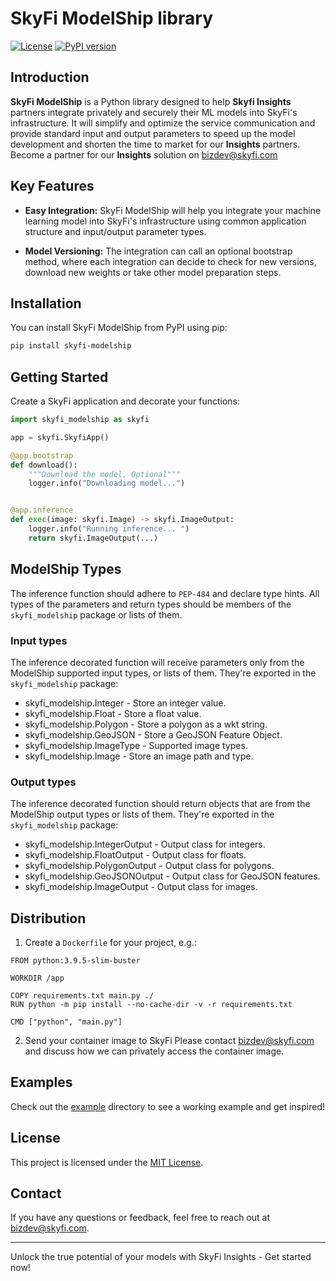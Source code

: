 # SkyFi ModelShip library

[![License](https://img.shields.io/badge/License-MIT-blue.svg)](LICENSE)
[![PyPI version](https://badge.fury.io/py/skyfi-modelship.svg)](https://badge.fury.io/py/skyfi-modelship)

## Introduction

**SkyFi ModelShip** is a Python library designed to help **Skyfi Insights** partners integrate privately and securely their ML models into SkyFi's infrastructure. It will simplify and optimize the service communication and provide standard input and output parameters to speed up the model development and shorten the time to market for our **Insights** partners. Become a partner for our **Insights** solution on bizdev@skyfi.com

## Key Features

- **Easy Integration:** SkyFi ModelShip will help you integrate your machine learning model into SkyFi's infrastructure using common application structure and input/output parameter types.

- **Model Versioning:** The integration can call an optional bootstrap method, where each integration can decide to check for new versions, download new weights or take other model preparation steps.


## Installation

You can install SkyFi ModelShip from PyPI using pip:

```bash
pip install skyfi-modelship
```

## Getting Started
Create a SkyFi application and decorate your functions:

```python
import skyfi_modelship as skyfi

app = skyfi.SkyfiApp()

@app.bootstrap
def download():
    """Download the model, Optional"""
    logger.info("Downloading model...")


@app.inference
def exec(image: skyfi.Image) -> skyfi.ImageOutput:
    logger.info("Running inference... ")
    return skyfi.ImageOutput(...)

```


## ModelShip Types
The inference function should adhere to `PEP-484` and declare type hints. All types of the parameters and return types should be members of the `skyfi_modelship` package or lists of them.

### Input types
The inference decorated function will receive parameters only from the ModelShip supported input types, or lists of them. They're exported in the `skyfi_modelship` package:

- skyfi_modelship.Integer - Store an integer value.
- skyfi_modelship.Float - Store a float value.
- skyfi_modelship.Polygon - Store a polygon as a wkt string.
- skyfi_modelship.GeoJSON - Store a GeoJSON Feature Object.
- skyfi_modelship.ImageType - Supported image types.
- skyfi_modelship.Image - Store an image path and type.

### Output types
The inference decorated function should return objects that are from the ModelShip output types or lists of them. They're exported in the `skyfi_modelship` package:

- skyfi_modelship.IntegerOutput - Output class for integers.
- skyfi_modelship.FloatOutput - Output class for floats.
- skyfi_modelship.PolygonOutput - Output class for polygons.
- skyfi_modelship.GeoJSONOutput - Output class for GeoJSON features.
- skyfi_modelship.ImageOutput - Output class for images.

## Distribution
1. Create a `Dockerfile` for your project, e.g.:
```
FROM python:3.9.5-slim-buster

WORKDIR /app

COPY requirements.txt main.py ./
RUN python -m pip install --no-cache-dir -v -r requirements.txt

CMD ["python", "main.py"]

```

2. Send your container image to SkyFi
Please contact bizdev@skyfi.com and discuss how we can privately access the container image.

## Examples

Check out the [example](https://github.com/optisense/skyfi-modelship/tree/main/example) directory to see a working example and get inspired!

## License

This project is licensed under the [MIT License](https://github.com/optisense/skyfi-modelship/tree/main/LICENSE).

## Contact

If you have any questions or feedback, feel free to reach out at [bizdev@skyfi.com](mailto:bizdev@skyfi.com).

---

Unlock the true potential of your models with SkyFi Insights - Get started now!
